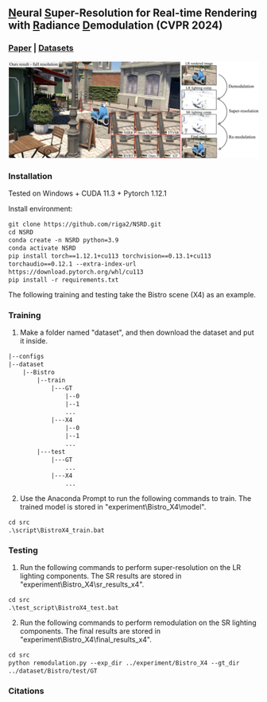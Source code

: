 ## <u>N</u>eural <u>S</u>uper-Resolution for Real-time Rendering with <u>R</u>adiance <u>D</u>emodulation (CVPR 2024)

### [Paper](https://arxiv.org/abs/2308.06699) | [Datasets](https://pan.baidu.com/s/1GJZ34keRFvGqnJ1Wgg0RHw?pwd=riga)

![Teaser](https://github.com/Riga2/NSRD/blob/main/user-imgs/teaser.jpg)

### Installation

Tested on Windows + CUDA 11.3 + Pytorch 1.12.1

Install environment:

```bazaar
git clone https://github.com/riga2/NSRD.git
cd NSRD
conda create -n NSRD python=3.9
conda activate NSRD
pip install torch==1.12.1+cu113 torchvision==0.13.1+cu113 torchaudio==0.12.1 --extra-index-url https://download.pytorch.org/whl/cu113
pip install -r requirements.txt
```

The following training and testing take the Bistro scene (X4) as an example.

### Training
1. Make a folder named "dataset", and then download the dataset and put it inside.
```bazaar
|--configs
|--dataset
    |--Bistro
        |--train
            |---GT
                |--0
                |--1
                ...
            |---X4
                |--0
                |--1
                ...
        |---test
            |---GT
                ...
            |---X4
                ...
```
2. Use the Anaconda Prompt to run the following commands to train. The trained model is stored in "experiment\Bistro_X4\model".
```bazaar
cd src
.\script\BistroX4_train.bat
```

### Testing
1. Run the following commands to perform super-resolution on the LR lighting components. The SR results are stored in "experiment\Bistro_X4\sr_results_x4".
```bazaar
cd src
.\test_script\BistroX4_test.bat
```
2. Run the following commands to perform remodulation on the SR lighting components. The final results are stored in "experiment\Bistro_X4\final_results_x4".
```bazaar
cd src
python remodulation.py --exp_dir ../experiment/Bistro_X4 --gt_dir ../dataset/Bistro/test/GT
```

### Citations


